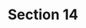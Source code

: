 ---
title: "Section 14"
description: "We simplify Book 1 of  Principia Mathematica by Isaac Newton."
image: "/covers/principia.jpg"
---